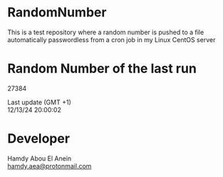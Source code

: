 # RandomNumber    
This is a test repository where a random number is pushed to a file automatically passwordless from a cron job in my Linux CentOS server    
# Random Number of the last run   
27384
      
Last update (GMT +1)    
12/13/24 20:00:02
# Developer    
Hamdy Abou El Anein   
hamdy.aea@protonmail.com
